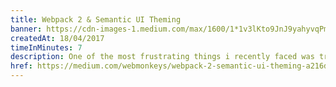 ```yaml
---
title: Webpack 2 & Semantic UI Theming
banner: https://cdn-images-1.medium.com/max/1600/1*1v3lKto9JnJ9yahyvqPmHA.png
createdAt: 18/04/2017
timeInMinutes: 7
description: One of the most frustrating things i recently faced was trying to setup a custom semantic UI theme with Webpack. The end goal was to be able to create a theme configuration that would extend Semantic’s defaults, while changing some variables that the outputted semantic .css files depend upon
href: https://medium.com/webmonkeys/webpack-2-semantic-ui-theming-a216ddf60daf
---
```


